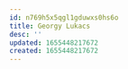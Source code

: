 ```yaml
---
id: n769h5x5qgl1gduwxs0hs6o
title: Georgy Lukacs
desc: ''
updated: 1655448217672
created: 1655448217672
---
```


